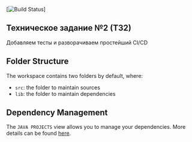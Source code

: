 [![Build Status](https://github.com/GertmanMargarita/FirstProject/actions/workflows/WORKFLOW-FILE/badge.svg)]
## Техническое задание №2 (ТЗ2)

Добавляем тесты и разворачиваем простейший CI/CD

## Folder Structure

The workspace contains two folders by default, where:

- `src`: the folder to maintain sources
- `lib`: the folder to maintain dependencies

## Dependency Management

The `JAVA PROJECTS` view allows you to manage your dependencies. More details can be found [here](https://github.com/microsoft/vscode-java-dependency#manage-dependencies).
